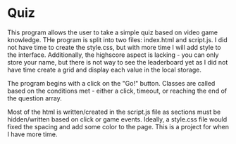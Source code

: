 # Quiz
This program allows the user to take a simple quiz based on video game knowledge. THe program is split into two files: index.html and script.js. I did not have time to create the style.css, but with more time I will add style to the interface. Additionally, the highscore aspect is lacking - you can only store your name, but there is not way to see the leaderboard yet as I did not have time create a grid and display each value in the local storage. 

The program begins with a click on the "Go!" button. Classes are called based on the conditions met - either a click, timeout, or reaching the end of the question array. 

Most of the html is written/created in the script.js file as sections must be hidden/written based on click or game events. Ideally, a style.css file would fixed the spacing and add some color to the page. This is a project for when I have more time.